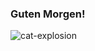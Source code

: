 ### Guten Morgen!

![cat-explosion](https://github.com/marekvonrogall/marekvonrogall/assets/110893394/54f8041e-02d8-4256-9868-3ddfd48fd4d3)
